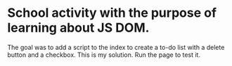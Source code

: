 # School activity with the purpose of learning about JS DOM.

The goal was to add a script to the index to create a to-do list with a delete button and a checkbox.
This is my solution. Run the page to test it.
